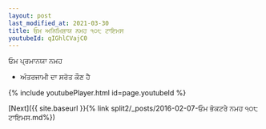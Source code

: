 ```yaml
---
layout: post
last_modified_at: 2021-03-30
title: ਓਮ ਅਨਿਮਿਸ਼ਾਯ ਨਮਹ ੧੦੮ ਟਾਇਮਸ
youtubeId: qIGhlCVajC0
---
```

 
 
 ਓਮ ਪ੍ਰਮਾਨਯਾ ਨਮਹ  
 
 -  ਅੰਤਰਜਾਮੀ ਦਾ ਸਰੋਤ ਕੌਣ ਹੈ 
 
  
 
  
 
 
 
 
 
 


{% include youtubePlayer.html id=page.youtubeId %}
 
[Next]({{ site.baseurl }}{% link  split2/_posts/2016-02-07-ਓਮ ਭੋਕਟਰੇ ਨਮਹ ੧੦੮ ਟਾਇਮਸ.md%})
 
